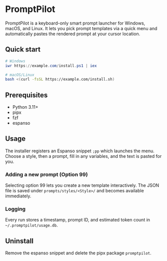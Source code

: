 # PromptPilot

PromptPilot is a keyboard-only smart prompt launcher for Windows, macOS, and Linux. It lets you pick prompt templates via a quick menu and automatically pastes the rendered prompt at your cursor location.

## Quick start

```powershell
# Windows
iwr https://example.com/install.ps1 | iex
```

```bash
# macOS/Linux
bash <(curl -fsSL https://example.com/install.sh)
```

## Prerequisites
- Python 3.11+
- pipx
- fzf
- espanso

## Usage
The installer registers an Espanso snippet `;pp` which launches the menu. Choose a style, then a prompt, fill in any variables, and the text is pasted for you.

### Adding a new prompt (Option 99)
Selecting option 99 lets you create a new template interactively. The JSON file is saved under `prompts/styles/<Style>/` and becomes available immediately.

### Logging
Every run stores a timestamp, prompt ID, and estimated token count in `~/.promptpilot/usage.db`.

## Uninstall
Remove the espanso snippet and delete the pipx package `promptpilot`.

